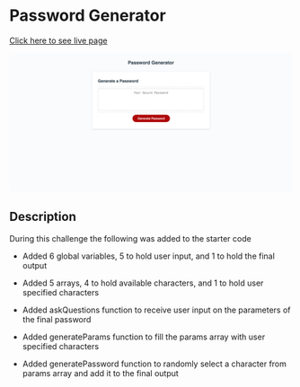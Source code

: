 # Password Generator

[Click here to see live page](https://zachshouts.github.io/password-generator/)

![Password-generator Site Image](./assets/password-generator.png)

## Description

During this challenge the following was added to the starter code

* Added 6 global variables, 5 to hold user input, and 1 to hold the final output

* Added 5 arrays, 4 to hold available characters, and 1 to hold user specified characters

* Added askQuestions function to receive user input on the parameters of the final password

* Added generateParams function to fill the params array with user specified characters

* Added generatePassword function to randomly select a character from params array and add it to the final output
